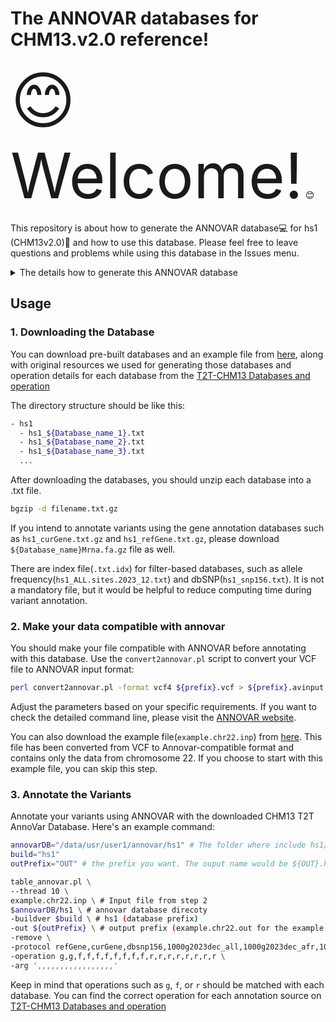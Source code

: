 # The ANNOVAR databases for CHM13.v2.0 reference! 

<span style="font-size: 100px;"> 😊 Welcome!</span> 😊 <br />

This repository is about how to generate the ANNOVAR database💻 for hs1 (CHM13v2.0)🧬 and how to use this database. Please feel free to leave questions and problems while using this database in the Issues menu.

<details>
<summary>The details how to generate this ANNOVAR database</summary>  
<br />
The original files were listed below with the names of ANNOVAR databases, and the formats were transformed to match those of the ANNOVAR databases.<br />
If the original files are based on GRCh38 or another reference other than CHM13v2.0, the files will need to be liftovered to CHM13 using crossmap. The chain file can be downloaded from the [CHM13 GitHub page](https://s3-us-west-2.amazonaws.com/human-pangenomics/T2T/CHM13/assemblies/chain/v1_nflo/grch38-chm13v2.chain)<br />

## \[ Genome-based DB \]  
`hs1_refGene.txt`: [ANNOVAR homepage](http://www.openbioinformatics.org/annovar/download/hs1_refGene.txt.gz)<br />
`hs1_curGene.txt`: [CHM13 github](https://s3-us-west-2.amazonaws.com/human-pangenomics/T2T/CHM13/assemblies/annotation/chm13v2.0_RefSeq_Liftoff_v5.1.gff3.gz) - This contains curated annotations of the ampliconic genes on the Y chromosome, correcting annotation errors in GENCODEv35 CAT/Liftoff and RefSeqv110 annotation.<br />
* If the original file was formatted in GFF, I transformed it to GTF and then used [gtfToGenePred](https://bioconda.github.io/recipes/ucsc-gtftogenepred/README.html) to convert it into GenePred format.<br />
* The gene annotation databases in ANNOVAR website used to come with ${prefix}Mrna.fa. This files were generated using [`retrieve_seq_from_fasta.pl`](https://github.com/ronammar/Awesomeomics/raw/master/data/annovar_annotations/annovar/retrieve_seq_from_fasta.pl) script.<br />
  ```
  retrieve_seq_from_fasta.pl --format refGene --seqfile chm13v2.0.fa hs1_refGene.txt --out hs1_refGeneMrna.fa
  ```

* format(hs1_curGene.txt): <br />
  ```
     1  XR_002958507.2  chr1    -       6046    13941   13941   13941   4       6046,12077,13444,13679, 6420,12982,13579,13941, 0       LOC124900618    none    none    -1,-1,-1,>
     2  XR_007068557.1_1        chr1    +       15079   21429   21429   21429   2       15079,20565,    15564,21429,    0       LOC124905335_1  none    none    -1,-1,
     3  XM_047436352.1  chr1    -       20528   37628   20949   37628   5       20528,28446,34957,36085,37442,  21087,28626,35059,37081,37628,  0       LOC112268260    incmpl  i>
     4  NR_125957.1     chr1    -       52978   54612   54612   54612   3       52978,53559,54521,      53422,53826,54612,      0       LOC101928626    none    none    -1,-1,-1,
     5  NM_001005221.2  chr1    -       111939  112877  111939  112877  1       111939, 112877, 0       OR4F29  incmpl  incmpl  0,
     6  XR_001743907.1_1        chr1    -       115045  117120  117120  117120  2       115045,116798,  115300,117120,  0       LOC107986552_1  none    none    -1,-1,
  ```

## \[ Filter-based DB \]  
`hs1_dbsnp156.txt`: [NCBI DBsnp ftp server](https://ftp.ncbi.nih.gov/snp/latest_release/VCF/GCF_000001405.40.gz)<br />
`hs1_clinvar_20231217.txt`: [CHM13 github](https://s3-us-west-2.amazonaws.com/human-pangenomics/T2T/CHM13/assemblies/annotation/liftover/chm13v2.0_ClinVar20220313.vcf.gz)<br />
`hs1_${population}.sites.2023_12.txt`: [CHM13 github](https://s3-us-west-2.amazonaws.com/human-pangenomics/index.html?prefix=T2T/CHM13/assemblies/variants/1000_Genomes_Project/chm13v2.0/)<br /> - 1KGP allele frequency recalled on T2T-CHM13v2.0. Now available for all chromosomes, for the entire 3,202 samples or the unrelated 2504 samples. (popultation : ALL, AFR, AMR, EAS, EUR, and SAS)

* format(hs1_ALL.sites.2023_12.txt) :<br />
  ```
  chr1    131     A       C       0.00278552
  chr1    131     A       T       0.00278552
  chr1    878     A       AACCCTAACCCTCACCCTCACCCTCACCCTCACCCTCACCCTCACCCTC       0.00019976
  chr1    884     AACCCTCACCCTCACCCTCACCCTCACCCTCACCCTCACCCTCACCCTCACCCTCACCCTCACCCTCACCCTCACCCTCACCCTCACCCTCACCCTCACCCTCACCCTCACCCTCACCCTCACCCTC A       0.00020136
  ```
  
## \[ Region-based DB \]   
`hs1_gwas_20231207.txt`: [GWAS Catalog](https://www.ebi.ac.uk/gwas/docs/file-downloads) v1.0-associations_e110_r2023-12-07<br />
`hs1_cenSat.txt`: [CHM13 github](https://s3-us-west-2.amazonaws.com/human-pangenomics/T2T/CHM13/assemblies/annotation/chm13v2.0_censat_v2.1.bed) - A more comprehensive centromere/satellite repeat annotation.<br />
`hs1_nonSyntenic.txt`: [CHM13 github](https://s3-us-west-2.amazonaws.com/human-pangenomics/T2T/CHM13/assemblies/chain/v1_nflo/chm13v2-unique_to_hg38.bed) - Regions non-syntenic (unique) compared to GRCh38.<br />
`hs1_hg38_issues.txt`: (CHM13v1 publication)[https://s3-us-west-2.amazonaws.com/human-pangenomics/index.html?prefix=T2T/CHM13/publications/Nurk_2021/fig1/]<br />
`hs1_sraccess.txt`: [CHM13 github](https://s3-us-west-2.amazonaws.com/human-pangenomics/T2T/CHM13/assemblies/annotation/accessibility/combined_mask.bed.gz) - short read accessible regions on CHM13 <br />
`hs1_sraccess_hg38.txt`: [CHM13 amazon download server](https://s3-us-west-2.amazonaws.com/human-pangenomics/index.html?prefix=T2T/CHM13/assemblies/annotation/accessibility/) short read accessible regions on GRCh38 reference then, liftovered to CHM13 <br />
`hs1_sraccess_hs1Only.txt`: short read accessible regions only in CHM13, not in GRCh38 <br />

* format(hs1_cenSat.txt) :
  ```
  1       chr1    116796047       121405145       ct_1_1(p_arm)   100     .       116796047       121405145       224,224,224
  1       chr1    121405145       121406286       censat_1_1(rnd-6_family-4384)   100     .       121405145       121406286       0,204,204
  1       chr1    121406286       121619169       ct_1_2  100     .       121406286       121619169       224,224,224
  1       chr1    121619169       121625213       hor_1_1(S3C1H2-A,B,C)   100     .       121619169       121625213       255,146,0
  1       chr1    121625213       121667941       hor_1_2(S3C1H2-A,B)     100     .       121625213       121667941       255,146,0
  1       chr1    121667941       121788213       hor_1_3(S3C1H2-B)       100     .       121667941       121788213       255,146,0
  1       chr1    121788213       121790362       ct_1_3  100     .       121788213       121790362       224,224,224
  ```


</details>


## Usage

### 1. Downloading the Database

You can download pre-built databases and an example file from [here](https://s3-us-west-2.amazonaws.com/human-pangenomics/index.html?prefix=T2T/CHM13/assemblies/annotation/annovar/), along with original resources we used for generating those databases and operation details for each database from the [T2T-CHM13 Databases and operation](https://docs.google.com/spreadsheets/d/1sgjmGLLbXAZpyNiSUbxiEa1hJEVDxuOqL1yAmpDV5BA/edit?usp=sharing)

The directory structure should be like this:
```bash
- hs1
  - hs1_${Database_name_1}.txt
  - hs1_${Database_name_2}.txt
  - hs1_${Database_name_3}.txt
  ...
```

After downloading the databases, you should unzip each database into a .txt file.
```bash
bgzip -d filename.txt.gz
```

If you intend to annotate variants using the gene annotation databases such as `hs1_curGene.txt.gz` and `hs1_refGene.txt.gz`, please download `${Database_name}Mrna.fa.gz` file as well.

There are index file(`.txt.idx`) for filter-based databases, such as allele frequency(`hs1_ALL.sites.2023_12.txt`) and dbSNP(`hs1_snp156.txt`).  It is not a mandatory file, but it would be helpful to reduce computing time during variant annotation.

### 2. Make your data compatible with annovar

You should make your file compatible with ANNOVAR before annotating with this database. Use the `convert2annovar.pl` script to convert your VCF file to ANNOVAR input format:

```bash
perl convert2annovar.pl -format vcf4 ${prefix}.vcf > ${prefix}.avinput
```
Adjust the parameters based on your specific requirements. If you want to check the detailed command line, please visit the [ANNOVAR website](https://annovar.openbioinformatics.org/en/latest/).

You can also download the example file(`example.chr22.inp`) from [here](https://s3-us-west-2.amazonaws.com/human-pangenomics/index.html?prefix=T2T/CHM13/assemblies/annotation/annovar/). This file has been converted from VCF to Annovar-compatible format and contains only the data from chromosome 22. If you choose to start with this example file, you can skip this step.

### 3. Annotate the Variants
Annotate your variants using ANNOVAR with the downloaded CHM13 T2T AnnoVar Database. Here's an example command:

```bash
annovarDB="/data/usr/user1/annovar/hs1" # The folder where include hs1/ folder
build="hs1"
outPrefix="OUT" # the prefix you want. The ouput name would be ${OUT}.hs1_multianno.txt

table_annovar.pl \
--thread 10 \ 
example.chr22.inp \ # Input file from step 2
$annovarDB/hs1 \ # annovar database direcoty
-buildver $build \ # hs1 (database prefix)
-out ${outPrefix} \ # output prefix (example.chr22.out for the example output)
-remove \
-protocol refGene,curGene,dbsnp156,1000g2023dec_all,1000g2023dec_afr,1000g2023dec_amr,1000g2023dec_eas,1000g2023dec_eur,1000g2023dec_sas,clinvar_20231217,gwas_20231207,nonSyntenic,hg38_issues,feat,cenSat,sraccess,sraccess_hg38,sraccess_hs1Only \
-operation g,g,f,f,f,f,f,f,f,f,r,r,r,r,r,r,r,r \
-arg ',,,,,,,,,,,,,,,,,'
```

Keep in mind that operations such as `g`, `f`, or `r` should be matched with each database. You can find the correct operation for each annotation source on [T2T-CHM13 Databases and operation](https://docs.google.com/spreadsheets/d/1sgjmGLLbXAZpyNiSUbxiEa1hJEVDxuOqL1yAmpDV5BA/edit?usp=sharing)
